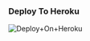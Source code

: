 ### Deploy To Heroku

![Deploy+On+Heroku](https://dashboard.heroku.com/new?template=https://github.com/code663/YaeMiko)
